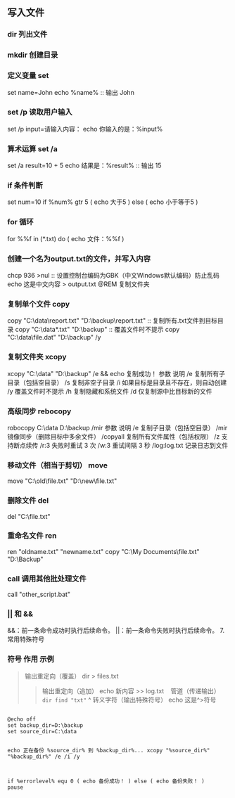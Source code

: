 ## 写入文件
### dir 列出文件
### mkdir 创建目录
### 定义变量 set
set name=John
echo %name%  :: 输出 John
### set /p 读取用户输入
set /p input=请输入内容：
echo 你输入的是：%input%
### 算术运算 set /a
set /a result=10 + 5
echo 结果是：%result%  :: 输出 15
### if 条件判断
set num=10
if %num% gtr 5 (
  echo 大于5
) else (
  echo 小于等于5
)
### for 循环
for %%f in (*.txt) do (
  echo 文件：%%f
)

### 创建一个名为output.txt的文件，并写入内容
chcp 936 >nul  :: 设置控制台编码为GBK（中文Windows默认编码）防止乱码
echo 这是中文内容 > output.txt
@REM 复制文件夹
### 复制单个文件 copy
copy "C:\data\report.txt" "D:\backup\report.txt"
:: 复制所有.txt文件到目标目录
copy "C:\data\*.txt" "D:\backup\"
:: 覆盖文件时不提示
copy "C:\data\file.dat" "D:\backup\" /y
### 复制文件夹 xcopy
xcopy "C:\data" "D:\backup" /e && echo 复制成功！
参数 说明
/e 复制所有子目录（包括空目录）
/s 复制非空子目录
/i 如果目标是目录且不存在，则自动创建
/y 覆盖文件时不提示
/h 复制隐藏和系统文件
/d 仅复制源中比目标新的文件
### 高级同步 rebocopy
robocopy C:\data D:\backup /mir
参数 说明
/e 复制子目录（包括空目录）
/mir 镜像同步（删除目标中多余文件）
/copyall 复制所有文件属性（包括权限）
/z 支持断点续传
/r:3 失败时重试 3 次
/w:3 重试间隔 3 秒
/log:log.txt 记录日志到文件
### 移动文件（相当于剪切） move
move "C:\old\file.txt" "D:\new\file.txt"
### 删除文件 del
del "C:\file.txt"
### 重命名文件 ren
ren "oldname.txt" "newname.txt"
copy "C:\My Documents\file.txt" "D:\Backup\"
### call 调用其他批处理文件
call "other_script.bat"
### || 和 &&
&&：前一条命令成功时执行后续命令。
||：前一条命令失败时执行后续命令。
7. 常用特殊符号
### 符号 作用 示例
> 输出重定向（覆盖） dir > files.txt
>> 输出重定向（追加） echo 新内容 >> log.txt
` ` 管道（传递输出） `dir find "txt"`
^ 转义字符（输出特殊符号） echo 这是^>符号

<code>
@echo off
set backup_dir=D:\backup
set source_dir=C:\data

echo 正在备份 %source_dir% 到 %backup_dir%...
xcopy "%source_dir%" "%backup_dir%" /e /i /y

if %errorlevel% equ 0 (
    echo 备份成功！
) else (
    echo 备份失败！
)
pause
</code>
